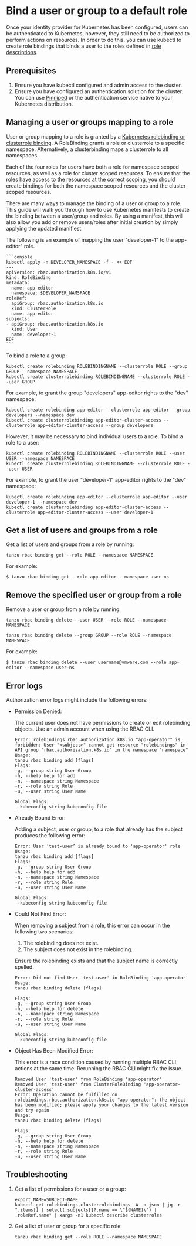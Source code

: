 # Bind a user or group to a default role

Once your identity provider for Kubernetes has been configured, users can be authenticated to Kubernetes, however, they still need to be authorized to perform actions on resources.  In order to do this, you can use kubectl to create role bindings that binds a user to the roles defined in [role descriptions](role-descriptions.hbs.md).

## <a id="prereqs"></a> Prerequisites

1. Ensure you have kubectl configured and admin access to the cluster.
1. Ensure you have configured an authentication solution for the cluster.
You can use [Pinniped](https://pinniped.dev/) or the authentication service native to your Kubernetes distribution.

## <a id="Managing-user-group-to-role"></a> Managing a user or groups mapping to a role

User or group mapping to a role is granted by a [Kubernetes rolebinding or clusterrole binding](https://kubernetes.io/docs/reference/access-authn-authz/rbac/#rolebinding-and-clusterrolebinding).  A RoleBinding grants a role or clusterrole to a specific namespace.  Alternatively, a clusterbinding maps a clusterrole to all namespaces.

Each of the four roles for users have both a role for namespace scoped resources, as well as a role for cluster scoped resources.  To ensure that the roles have access to the resources at the correct scoping, you should create bindings for both the namespace scoped resources and the cluster scoped resources.

There are many ways to manage the binding of a user or group to a role.  This guide will walk you through how to use Kubernetes manifests to create the binding between a user/group and roles.  By using a manifest, this will also allow you add or remove users/roles after initial creation by simply applying the updated manifiest.

The following is an example of mapping the user "developer-1" to the app-editor" role.

    ```console
    kubectl apply -n DEVELOPER_NAMESPACE -f - << EOF
    ---
    apiVersion: rbac.authorization.k8s.io/v1
    kind: RoleBinding
    metadata:
      name: app-editor
      namespace: $DEVELOPER_NAMSPACE
    roleRef:
      apiGroup: rbac.authorization.k8s.io
      kind: ClusterRole
      name: app-editor
    subjects:
    - apiGroup: rbac.authorization.k8s.io
      kind: User
      name: developer-1
    EOF
    ```


To bind a role to a group:

```console
kubectl create rolebinding ROLEBINDINGNAME --clusterrole ROLE --group GROUP --namespace NAMESPACE
kubectl create clusterrolebinding ROLEBINDINGNAME --clusterrole ROLE --user GROUP
```

For example, to grant the group "developers" app-editor rights to the "dev" namespace:

```console
kubectl create rolebinding app-editor --clusterrole app-editor --group developers --namespace dev
kubectl create clusterrolebinding app-editor-cluster-access --clusterrole app-editor-cluster-access --group developers
```

However, it may be necessary to bind individual users to a role.  To bind a role to a user:

```console
kubectl create rolebinding ROLEBINDINGNAME --clusterrole ROLE --user USER --namespace NAMESPACE
kubectl create clusterrolebinding ROLEBINDINGNAME --clusterrole ROLE --user USER
```

For example, to grant the user "developer-1" app-editor rights to the "dev" namespace:

```console
kubectl create rolebinding app-editor --clusterrole app-editor --user developer-1 --namespace dev
kubectl create clusterrolebinding app-editor-cluster-access --clusterrole app-editor-cluster-access --user developer-1
```

## <a id="get-list-users"></a> Get a list of users and groups from a role

Get a list of users and groups from a role by running:

```console
tanzu rbac binding get --role ROLE --namespace NAMESPACE
```

For example:

```console
$ tanzu rbac binding get --role app-editor --namespace user-ns
```

## <a id="binding-delete"></a> Remove the specified user or group from a role

Remove a user or group from a role by running:

```console
tanzu rbac binding delete --user USER --role ROLE --namespace NAMESPACE
```

```console
tanzu rbac binding delete --group GROUP --role ROLE --namespace NAMESPACE
```

For example:

```console
$ tanzu rbac binding delete --user username@vmware.com --role app-editor --namespace user-ns
```

## <a id="error-logs"></a> Error logs

Authorization error logs might include the following errors:

- Permission Denied:

    The current user does not have permissions to create or edit rolebinding objects.
    Use an admin account when using the RBAC CLI.

    ```console
    Error: rolebindings.rbac.authorization.k8s.io "app-operator" is forbidden: User "<subject>" cannot get resource "rolebindings" in API group "rbac.authorization.k8s.io" in the namespace "namespace"
    Usage:
    tanzu rbac binding add [flags]
    Flags:
    -g, --group string User Group
    -h, --help help for add
    -n, --namespace string Namespace
    -r, --role string Role
    -u, --user string User Name

    Global Flags:
    --kubeconfig string kubeconfig file
    ```

- Already Bound Error:

    Adding a subject, user or group, to a role that already has the subject produces the following error:

    ```console
    Error: User ‘test-user’ is already bound to 'app-operator' role
    Usage:
    tanzu rbac binding add [flags]
    Flags:
    -g, --group string User Group
    -h, --help help for add
    -n, --namespace string Namespace
    -r, --role string Role
    -u, --user string User Name

    Global Flags:
    --kubeconfig string kubeconfig file
    ```

- Could Not Find Error:

    When removing a subject from a role, this error can occur in the following two scenarios:

    1. The rolebinding does not exist.
    1. The subject does not exist in the rolebinding.

    Ensure the rolebinding exists and that the subject name is correctly spelled.

    ```console
    Error: Did not find User 'test-user' in RoleBinding 'app-operator'
    Usage:
    tanzu rbac binding delete [flags]

    Flags:
    -g, --group string User Group
    -h, --help help for delete
    -n, --namespace string Namespace
    -r, --role string Role
    -u, --user string User Name

    Global Flags:
    --kubeconfig string kubeconfig file
    ```

- Object Has Been Modified Error:

    This error is a race condition caused by running multiple RBAC CLI actions at the same time.
    Rerunning the RBAC CLI might fix the issue.

    ```console
    Removed User 'test-user' from RoleBinding 'app-operator'
    Removed User 'test-user' from ClusterRoleBinding 'app-operator-cluster-access'
    Error: Operation cannot be fulfilled on rolebindings.rbac.authorization.k8s.io "app-operator": the object has been modified; please apply your changes to the latest version and try again
    Usage:
    tanzu rbac binding delete [flags]

    Flags:
    -g, --group string User Group
    -h, --help help for delete
    -n, --namespace string Namespace
    -r, --role string Role
    -u, --user string User Name
    ```

## <a id="troubleshooting"></a> Troubleshooting

1. Get a list of permissions for a user or a group:

	```console
	export NAME=SUBJECT-NAME
	kubectl get rolebindings,clusterrolebindings -A -o json | jq -r ".items[] | select(.subjects[]?.name == \"${NAME}\") | .roleRef.name" | xargs -n1 kubectl describe clusterroles
	```

1. Get a list of user or group for a specific role:

	```console
	tanzu rbac binding get --role ROLE --namespace NAMESPACE
	```

